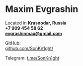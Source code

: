 # Maxim Evgrashin

Located in **Krasnodar, Russia**  
**+7 909 454 58 62  
evgrashinmax@gmail.com**  

GitHub:  
[github.com/SonKn1ght/](https://github.com/SonKn1ght/)

Telegram:
[t.me/SonKn1ght](https://t.me/SonKn1ght)